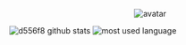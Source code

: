 <div class="stats" align="center">

  ![avatar](https://avatars.githubusercontent.com/u/64972038?v=4)

</div>

<div>
  
  ![d556f8 github stats](https://github-readme-stats.vercel.app/api?username=juhyeonni&show_icons=true&theme=material-palenight&hide_border=true&bg_color=20232a&icon_color=E3E3E3A8&text_color=fff&title_color=918FE0&count_private=true&line_height=28)
  ![most used language](https://github-readme-stats.vercel.app/api/top-langs/?username=juhyeonni&hide=scss,css,html,blade&layout=compact&theme=material-palenight&hide_border=true&bg_color=20232a&icon_color=E3E3E3A8&text_color=fff&title_color=918FE0&count_private=true&langs_count=30&card_width=360)

</div>
  
